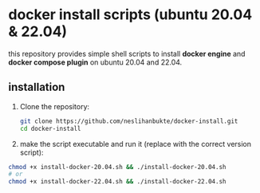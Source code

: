 # docker install scripts (ubuntu 20.04 & 22.04)

this repository provides simple shell scripts to install **docker engine** and **docker compose plugin** on ubuntu 20.04 and 22.04.

## installation

1. Clone the repository:
   ```bash
   git clone https://github.com/neslihanbukte/docker-install.git
   cd docker-install
   ```
2. make the script executable and run it (replace with the correct version script):
 ```bash
chmod +x install-docker-20.04.sh && ./install-docker-20.04.sh
# or
chmod +x install-docker-22.04.sh && ./install-docker-22.04.sh
```
